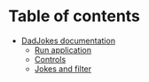 # Table of contents

* [DadJokes documentation](README.md)
  * [Run application](readme/run-application.md)
  * [Controls](readme/controls.md)
  * [Jokes and filter](readme/jokes-and-filter.md)
